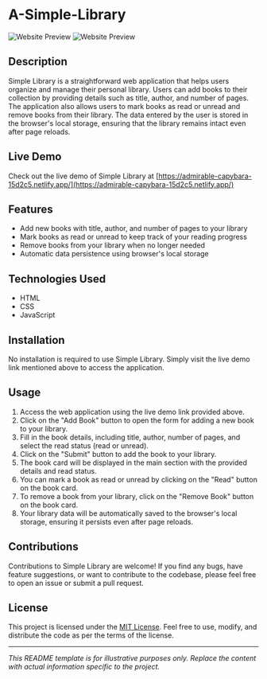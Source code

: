 # A-Simple-Library

![Website Preview](https://imgur.com/PexBL2u)
![Website Preview](https://imgur.com/LgCe9vd)

## Description

Simple Library is a straightforward web application that helps users organize and manage their personal library. Users can add books to their collection by providing details such as title, author, and number of pages. The application also allows users to mark books as read or unread and remove books from their library. The data entered by the user is stored in the browser's local storage, ensuring that the library remains intact even after page reloads.

## Live Demo

Check out the live demo of Simple Library at [https://admirable-capybara-15d2c5.netlify.app/](https://admirable-capybara-15d2c5.netlify.app/)

## Features

- Add new books with title, author, and number of pages to your library
- Mark books as read or unread to keep track of your reading progress
- Remove books from your library when no longer needed
- Automatic data persistence using browser's local storage

## Technologies Used

- HTML
- CSS
- JavaScript

## Installation

No installation is required to use Simple Library. Simply visit the live demo link mentioned above to access the application.

## Usage

1. Access the web application using the live demo link provided above.
2. Click on the "Add Book" button to open the form for adding a new book to your library.
3. Fill in the book details, including title, author, number of pages, and select the read status (read or unread).
4. Click on the "Submit" button to add the book to your library.
5. The book card will be displayed in the main section with the provided details and read status.
6. You can mark a book as read or unread by clicking on the "Read" button on the book card.
7. To remove a book from your library, click on the "Remove Book" button on the book card.
8. Your library data will be automatically saved to the browser's local storage, ensuring it persists even after page reloads.

## Contributions

Contributions to Simple Library are welcome! If you find any bugs, have feature suggestions, or want to contribute to the codebase, please feel free to open an issue or submit a pull request.

## License

This project is licensed under the [MIT License](LICENSE). Feel free to use, modify, and distribute the code as per the terms of the license.



---
*This README template is for illustrative purposes only. Replace the content with actual information specific to the project.*
